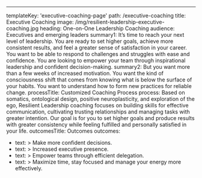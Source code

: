 ---
templateKey: 'executive-coaching-page'
path: /executive-coaching
title: Executive Coaching
image: /img/resilient-leadership-executive-coaching.jpg
heading: One-on-One Leadership Coaching
audience: Executives and emerging leaders
summary1: It’s time to reach your next level of leadership. You are ready to set higher goals, achieve more consistent results, and feel a greater sense of satisfaction in your career. You want to be able to respond to challenges and struggles with ease and confidence. You are looking to empower your team through inspirational leadership and confident decision-making.
summary2: But you want more than a few weeks of increased motivation. You want the kind of consciousness shift that comes from knowing what is below the surface of your habits. You want to understand how to form new practices for reliable change.
processTitle: Customized Coaching Process
process: Based on somatics, ontological design, positive neuroplasticity, and exploration of the ego, Resilient Leadership coaching focuses on building skills for effective communication, cultivating trusting relationships and managing tasks with greater intention. Our goal is for you to set higher goals and produce results with greater consistency while feeling fulfilled and personally satisfied in your life.
outcomesTitle: Outcomes
outcomes:
  - text: >
      Make more confident decisions.
  - text: >
      Increased executive presence.
  - text: >
      Empower teams through efficient delegation.
  - text: >
      Maximize time, stay focused and manage your energy more effectively.
